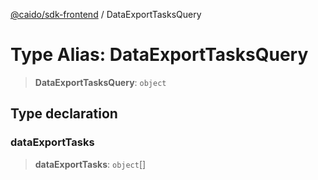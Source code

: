 [@caido/sdk-frontend](../index.md) / DataExportTasksQuery

# Type Alias: DataExportTasksQuery

> **DataExportTasksQuery**: `object`

## Type declaration

### dataExportTasks

> **dataExportTasks**: `object`[]
